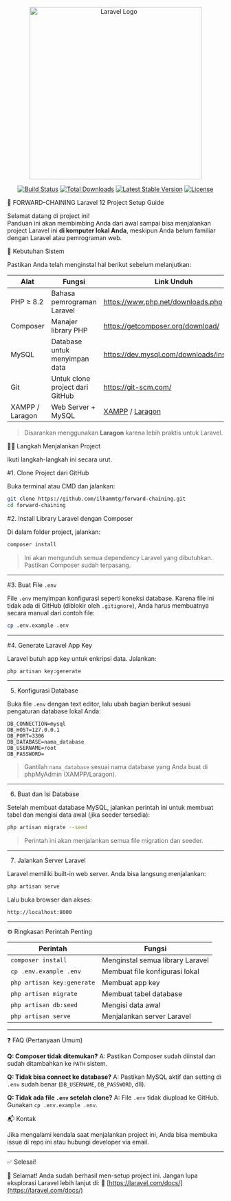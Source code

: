  <p align="center"><a href="https://laravel.com" target="_blank"><img src="https://raw.githubusercontent.com/laravel/art/master/logo-lockup/5%20SVG/2%20CMYK/1%20Full%20Color/laravel-logolockup-cmyk-red.svg" width="400" alt="Laravel Logo"></a></p>

<p align="center">
<a href="https://github.com/laravel/framework/actions"><img src="https://github.com/laravel/framework/workflows/tests/badge.svg" alt="Build Status"></a>
<a href="https://packagist.org/packages/laravel/framework"><img src="https://img.shields.io/packagist/dt/laravel/framework" alt="Total Downloads"></a>
<a href="https://packagist.org/packages/laravel/framework"><img src="https://img.shields.io/packagist/v/laravel/framework" alt="Latest Stable Version"></a>
<a href="https://packagist.org/packages/laravel/framework"><img src="https://img.shields.io/packagist/l/laravel/framework" alt="License"></a>
</p>
 
 🚀 FORWARD-CHAINING Laravel 12 Project Setup Guide

Selamat datang di project ini!  
Panduan ini akan membimbing Anda dari awal sampai bisa menjalankan project Laravel ini **di komputer lokal Anda**, meskipun Anda belum familiar dengan Laravel atau pemrograman web.


🧰 Kebutuhan Sistem

Pastikan Anda telah menginstal hal berikut sebelum melanjutkan:

| Alat        | Fungsi                            | Link Unduh |
|-------------|------------------------------------|------------|
| PHP ≥ 8.2   | Bahasa pemrograman Laravel         | https://www.php.net/downloads.php |
| Composer    | Manajer library PHP                | https://getcomposer.org/download/ |
| MySQL       | Database untuk menyimpan data      | https://dev.mysql.com/downloads/installer/ |
| Git         | Untuk clone project dari GitHub    | https://git-scm.com/ |
| XAMPP / Laragon | Web Server + MySQL            | [XAMPP](https://www.apachefriends.org/) / [Laragon](https://laragon.org/) |

> Disarankan menggunakan **Laragon** karena lebih praktis untuk Laravel.


🧑‍💻 Langkah Menjalankan Project

Ikuti langkah-langkah ini secara urut.

#1. Clone Project dari GitHub

Buka terminal atau CMD dan jalankan:

```bash
git clone https://github.com/ilhammtg/forward-chaining.git
cd forward-chaining
````


#2. Install Library Laravel dengan Composer

Di dalam folder project, jalankan:

```bash
composer install
```

> Ini akan mengunduh semua dependency Laravel yang dibutuhkan. Pastikan Composer sudah terpasang.

---

#3. Buat File `.env`

File `.env` menyimpan konfigurasi seperti koneksi database. Karena file ini tidak ada di GitHub (diblokir oleh `.gitignore`), Anda harus membuatnya secara manual dari contoh file:

```bash
cp .env.example .env
```

---

#4. Generate Laravel App Key

Laravel butuh app key untuk enkripsi data. Jalankan:

```bash
php artisan key:generate
```

---

5. Konfigurasi Database

Buka file `.env` dengan text editor, lalu ubah bagian berikut sesuai pengaturan database lokal Anda:

```env
DB_CONNECTION=mysql
DB_HOST=127.0.0.1
DB_PORT=3306
DB_DATABASE=nama_database
DB_USERNAME=root
DB_PASSWORD=
```

> Gantilah `nama_database` sesuai nama database yang Anda buat di phpMyAdmin (XAMPP/Laragon).

---

6. Buat dan Isi Database

Setelah membuat database MySQL, jalankan perintah ini untuk membuat tabel dan mengisi data awal (jika seeder tersedia):

```bash
php artisan migrate --seed
```

> Perintah ini akan menjalankan semua file migration dan seeder.

---

7. Jalankan Server Laravel

Laravel memiliki built-in web server. Anda bisa langsung menjalankan:

```bash
php artisan serve
```

Lalu buka browser dan akses:

```
http://localhost:8000
```

---

⚙️ Ringkasan Perintah Penting

| Perintah                   | Fungsi                           |
| -------------------------- | -------------------------------- |
| `composer install`         | Menginstal semua library Laravel |
| `cp .env.example .env`     | Membuat file konfigurasi lokal   |
| `php artisan key:generate` | Membuat app key                  |
| `php artisan migrate`      | Membuat tabel database           |
| `php artisan db:seed`      | Mengisi data awal                |
| `php artisan serve`        | Menjalankan server Laravel       |

---

❓ FAQ (Pertanyaan Umum)

**Q: Composer tidak ditemukan?**
A: Pastikan Composer sudah diinstal dan sudah ditambahkan ke `PATH` sistem.

**Q: Tidak bisa connect ke database?**
A: Pastikan MySQL aktif dan setting di `.env` sudah benar (`DB_USERNAME`, `DB_PASSWORD`, dll).

**Q: Tidak ada file `.env` setelah clone?**
A: File `.env` tidak diupload ke GitHub. Gunakan `cp .env.example .env`.


📬 Kontak

Jika mengalami kendala saat menjalankan project ini, Anda bisa membuka issue di repo ini atau hubungi developer via email.

---

✅ Selesai!

🎉 Selamat! Anda sudah berhasil men-setup project ini.
Jangan lupa eksplorasi Laravel lebih lanjut di:
🔗 [https://laravel.com/docs/](https://laravel.com/docs/)

```
